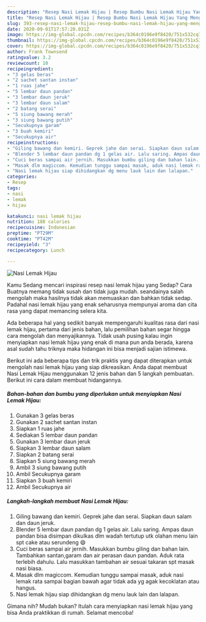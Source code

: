 ```yaml
---
description: "Resep Nasi Lemak Hijau | Resep Bumbu Nasi Lemak Hijau Yang Menggugah Selera"
title: "Resep Nasi Lemak Hijau | Resep Bumbu Nasi Lemak Hijau Yang Menggugah Selera"
slug: 393-resep-nasi-lemak-hijau-resep-bumbu-nasi-lemak-hijau-yang-menggugah-selera
date: 2020-09-01T17:57:20.031Z
image: https://img-global.cpcdn.com/recipes/b364c0196e9f8420/751x532cq70/nasi-lemak-hijau-foto-resep-utama.jpg
thumbnail: https://img-global.cpcdn.com/recipes/b364c0196e9f8420/751x532cq70/nasi-lemak-hijau-foto-resep-utama.jpg
cover: https://img-global.cpcdn.com/recipes/b364c0196e9f8420/751x532cq70/nasi-lemak-hijau-foto-resep-utama.jpg
author: Frank Townsend
ratingvalue: 3.2
reviewcount: 10
recipeingredient:
- "3 gelas beras"
- "2 sachet santan instan"
- "1 ruas jahe"
- "5 lembar daun pandan"
- "3 lembar daun jeruk"
- "3 lembar daun salam"
- "2 batang serai"
- "5 siung bawang merah"
- "3 siung bawang putih"
- "Secukupnya garam"
- "3 buah kemiri"
- "Secukupnya air"
recipeinstructions:
- "Giling bawang dan kemiri. Geprek jahe dan serai. Siapkan daun salam dan daun jeruk."
- "Blender 5 lembar daun pandan dg 1 gelas air. Lalu saring. Ampas daun pandan bisa disimpan dikulkas dlm wadah tertutup utk olahan menu lain spt cake atau serundeng 😄"
- "Cuci beras sampai air jernih. Masukkan bumbu giling dan bahan lain. Tambahkan santan,garam dan air perasan daun pandan. Aduk rata terlebih dahulu. Lalu masukkan tambahan air sesuai takaran spt masak nasi biasa."
- "Masak dlm magiccom. Kemudian tunggu sampai masak, aduk nasi lemak rata sampai bagian bawah agar tidak ada yg agak kecoklatan atau hangus."
- "Nasi lemak hijau siap dihidangkan dg menu lauk lain dan lalapan."
categories:
- Resep
tags:
- nasi
- lemak
- hijau

katakunci: nasi lemak hijau 
nutrition: 188 calories
recipecuisine: Indonesian
preptime: "PT29M"
cooktime: "PT42M"
recipeyield: "3"
recipecategory: Lunch

---
```



![Nasi Lemak Hijau](https://img-global.cpcdn.com/recipes/b364c0196e9f8420/751x532cq70/nasi-lemak-hijau-foto-resep-utama.jpg)

Kamu Sedang mencari inspirasi resep nasi lemak hijau yang Sedap? Cara Buatnya memang tidak susah dan tidak juga mudah. seandainya salah mengolah maka hasilnya tidak akan memuaskan dan bahkan tidak sedap. Padahal nasi lemak hijau yang enak seharusnya mempunyai aroma dan cita rasa yang dapat memancing selera kita.



Ada beberapa hal yang sedikit banyak mempengaruhi kualitas rasa dari nasi lemak hijau, pertama dari jenis bahan, lalu pemilihan bahan segar hingga cara mengolah dan menyajikannya. Tidak usah pusing kalau ingin menyiapkan nasi lemak hijau yang enak di mana pun anda berada, karena asal sudah tahu triknya maka hidangan ini bisa menjadi sajian istimewa.


Berikut ini ada beberapa tips dan trik praktis yang dapat diterapkan untuk mengolah nasi lemak hijau yang siap dikreasikan. Anda dapat membuat Nasi Lemak Hijau menggunakan 12 jenis bahan dan 5 langkah pembuatan. Berikut ini cara dalam membuat hidangannya.

<!--inarticleads1-->

##### Bahan-bahan dan bumbu yang diperlukan untuk menyiapkan Nasi Lemak Hijau:

1. Gunakan 3 gelas beras
1. Gunakan 2 sachet santan instan
1. Siapkan 1 ruas jahe
1. Sediakan 5 lembar daun pandan
1. Gunakan 3 lembar daun jeruk
1. Siapkan 3 lembar daun salam
1. Siapkan 2 batang serai
1. Siapkan 5 siung bawang merah
1. Ambil 3 siung bawang putih
1. Ambil Secukupnya garam
1. Siapkan 3 buah kemiri
1. Ambil Secukupnya air




<!--inarticleads2-->

##### Langkah-langkah membuat Nasi Lemak Hijau:

1. Giling bawang dan kemiri. Geprek jahe dan serai. Siapkan daun salam dan daun jeruk.
1. Blender 5 lembar daun pandan dg 1 gelas air. Lalu saring. Ampas daun pandan bisa disimpan dikulkas dlm wadah tertutup utk olahan menu lain spt cake atau serundeng 😄
1. Cuci beras sampai air jernih. Masukkan bumbu giling dan bahan lain. Tambahkan santan,garam dan air perasan daun pandan. Aduk rata terlebih dahulu. Lalu masukkan tambahan air sesuai takaran spt masak nasi biasa.
1. Masak dlm magiccom. Kemudian tunggu sampai masak, aduk nasi lemak rata sampai bagian bawah agar tidak ada yg agak kecoklatan atau hangus.
1. Nasi lemak hijau siap dihidangkan dg menu lauk lain dan lalapan.




Gimana nih? Mudah bukan? Itulah cara menyiapkan nasi lemak hijau yang bisa Anda praktikkan di rumah. Selamat mencoba!

